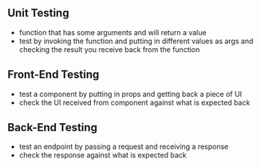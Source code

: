 ## Unit Testing

- function that has some arguments and will return a value
- test by invoking the function and putting in different values as args and checking the result you receive back from the function

## Front-End Testing

- test a component by putting in props and getting back a piece of UI
- check the UI received from component against what is expected back

## Back-End Testing

- test an endpoint by passing a request and receiving a response
- check the response against what is expected back
